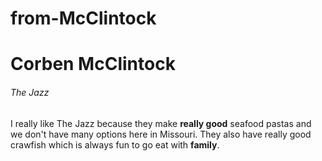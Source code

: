 # from-McClintock

# Corben McClintock

###### The Jazz

I really like The Jazz because they make **really good** seafood pastas and we don't have many options here in Missouri. 
They also have really good crawfish which is always fun to go eat with **family**.
